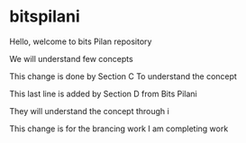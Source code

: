 # bitspilani

Hello, welcome to bits Pilan repository

We will understand few concepts

This change is done by Section C
To understand the concept

This last line is added by Section D from Bits Pilani

They will understand the concept through i

This change is for the brancing work
I am completing work
